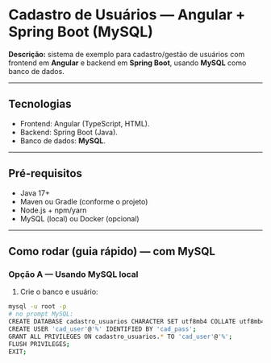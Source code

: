 # Cadastro de Usuários — Angular + Spring Boot (MySQL)

**Descrição:** sistema de exemplo para cadastro/gestão de usuários com frontend em **Angular** e backend em **Spring Boot**, usando **MySQL** como banco de dados.

---

## Tecnologias
- Frontend: Angular (TypeScript, HTML).  
- Backend: Spring Boot (Java).  
- Banco de dados: **MySQL**.

---

## Pré-requisitos
- Java 17+  
- Maven ou Gradle (conforme o projeto)  
- Node.js + npm/yarn  
- MySQL (local) ou Docker (opcional)

---

## Como rodar (guia rápido) — com MySQL

### Opção A — Usando MySQL local
1. Crie o banco e usuário:
```bash
mysql -u root -p
# no prompt MySQL:
CREATE DATABASE cadastro_usuarios CHARACTER SET utf8mb4 COLLATE utf8mb4_unicode_ci;
CREATE USER 'cad_user'@'%' IDENTIFIED BY 'cad_pass';
GRANT ALL PRIVILEGES ON cadastro_usuarios.* TO 'cad_user'@'%';
FLUSH PRIVILEGES;
EXIT;
